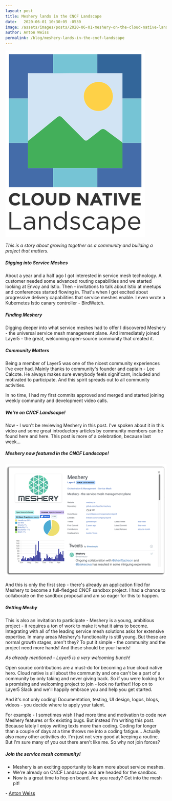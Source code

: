 ```yaml
---
layout: post
title: Meshery lands in the CNCF Landscape
date:   2020-06-01 10:30:05 -0530
image: /assets/images/posts/2020-06-01-meshery-on-the-cloud-native-landscape/cncf-meshery.png
author: Anton Weiss
permalink: /blog/meshery-lands-in-the-cncf-landscape
---
```


<img src="/assets/images/posts/2020-06-01-meshery-on-the-cloud-native-landscape/cncf-landscape-stacked-color.svg" class="image-right" />

<p class="center l5-dark-grey-text"><i>This is a story about growing together as a community and building a project that matters.</i></p>

<h5 class="l5-dark-grey-text">Digging into Service Meshes</h5>

About a year and a half ago I got interested in service mesh technology. A customer needed some advanced routing capabilities and we started looking at Envoy and Istio. Then - invitations to talk about Istio at meetups and conferences started flowing in. That's when I got excited about progressive delivery capabilities that service meshes enable. I even wrote a Kubernetes Istio canary controller - BirdWatch.

<h5 class="l5-dark-grey-text">Finding Meshery</h5>

Digging deeper into what service meshes had to offer I discovered Meshery - the universal service mesh management plane. And immediately joined Layer5 - the great, welcoming open-source community that created it.

<h5 class="l5-dark-grey-text">Community Matters</h5>

Being a member of Layer5 was one of the nicest community experiences I've ever had. Mainly thanks to community's founder and captain - Lee Calcote. He always makes sure everybody feels significant, included and motivated to participate. And this spirit spreads out to all community activities.

In no time, I had my first commits approved and merged and started joining weekly community and development video calls.

<h5 class="l5-dark-grey-text">We're on CNCF Landscape!</h5>

Now - I won't be reviewing Meshery in this post. I've spoken about it in this video and some great introductory articles by community members can be found here and here. This post is more of a celebration, because last week...

<h5 class="black-text center"><i>Meshery now featured in the CNCF Landscape!</i></h5>

<img src="/assets/images/posts/2019-11-15-layer5-joins-the-cncf/Meshery accepted into the CNCF Landscape.png" class="image-center" />

And this is only the first step - there's already an application filed for Meshery to become a full-fledged CNCF sandbox project. I had a chance to collaborate on the sandbox proposal and am so eager for this to happen.

<h5 class="l5-dark-grey-text">Getting Meshy</h5>

This is also an invitation to participate - Meshery is a young, ambitious project - it requires a ton of work to make it what it aims to become. Integrating with all of the leading service mesh solutions asks for extensive expertise. In many areas Meshery's functionality is still young. But these are normal growth stages, aren't they? To put it simple - the community and the project need more hands! And these should be your hands!

<p class="center"><i>As already mentioned - Layer5 is a very welcoming bunch!</i></p>

Open source contributions are a must-do for becoming a true cloud native hero. Cloud native is all about the community and one can't be a part of a community by only taking and never giving back. So if you were looking for a promising and welcoming project to join - look no further! Hop on to Layer5 Slack and we'll happily embrace you and help you get started.

And it's not only coding! Documentation, testing, UI design, logos, blogs, videos - you decide where to apply your talent.

For example - I sometimes wish I had more time and motivation to code new Meshery features or fix existing bugs. But instead I'm writing this post. Because lately I enjoy writing texts more than coding. Coding for longer than a couple of days at a time throws me into a coding fatigue… Actually also many other activities do. I'm just not very good at keeping a routine. But I'm sure many of you out there aren't like me. So why not join forces?

<h5 class="l5-dark-grey-text"> Join the service mesh community!</h5>

* Meshery is an exciting opportunity to learn more about service meshes.
* We're already on CNCF Landscape and are headed for the sandbox.
* Now is a great time to hop on board. Are you ready? Get into the mesh pit!

\- [Anton Weiss](https://twitter.com/antweiss)
